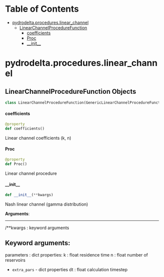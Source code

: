 # Table of Contents

* [pydrodelta.procedures.linear\_channel](#pydrodelta.procedures.linear_channel)
  * [LinearChannelProcedureFunction](#pydrodelta.procedures.linear_channel.LinearChannelProcedureFunction)
    * [coefficients](#pydrodelta.procedures.linear_channel.LinearChannelProcedureFunction.coefficients)
    * [Proc](#pydrodelta.procedures.linear_channel.LinearChannelProcedureFunction.Proc)
    * [\_\_init\_\_](#pydrodelta.procedures.linear_channel.LinearChannelProcedureFunction.__init__)

<a id="pydrodelta.procedures.linear_channel"></a>

# pydrodelta.procedures.linear\_channel

<a id="pydrodelta.procedures.linear_channel.LinearChannelProcedureFunction"></a>

## LinearChannelProcedureFunction Objects

```python
class LinearChannelProcedureFunction(GenericLinearChannelProcedureFunction)
```

<a id="pydrodelta.procedures.linear_channel.LinearChannelProcedureFunction.coefficients"></a>

#### coefficients

```python
@property
def coefficients()
```

Linear channel coefficients (k, n)

<a id="pydrodelta.procedures.linear_channel.LinearChannelProcedureFunction.Proc"></a>

#### Proc

```python
@property
def Proc()
```

Linear channel procedure

<a id="pydrodelta.procedures.linear_channel.LinearChannelProcedureFunction.__init__"></a>

#### \_\_init\_\_

```python
def __init__(**kwargs)
```

Nash linear channel (gamma distribution)

**Arguments**:

  -----------
  /**kwargs : keyword arguments
  
  Keyword arguments:
  ------------------
  parameters : dict
  properties:
  k : float residence time
  n : float number of reservoirs
  
- `extra_pars` - dict
  properties
  dt : float calculation timestep

